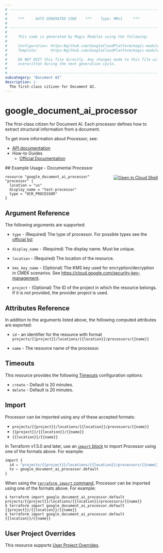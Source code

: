 ```yaml
---
# ----------------------------------------------------------------------------
#
#     ***     AUTO GENERATED CODE    ***    Type: MMv1     ***
#
# ----------------------------------------------------------------------------
#
#     This code is generated by Magic Modules using the following:
#
#     Configuration: https:#github.com/GoogleCloudPlatform/magic-modules/tree/main/mmv1/products/documentai/Processor.yaml
#     Template:      https:#github.com/GoogleCloudPlatform/magic-modules/tree/main/mmv1/templates/terraform/resource.html.markdown.tmpl
#
#     DO NOT EDIT this file directly. Any changes made to this file will be
#     overwritten during the next generation cycle.
#
# ----------------------------------------------------------------------------
subcategory: "Document AI"
description: |-
  The first-class citizen for Document AI.
---
```


# google_document_ai_processor

The first-class citizen for Document AI. Each processor defines how to extract structural information from a document.


To get more information about Processor, see:

* [API documentation](https://cloud.google.com/document-ai/docs/reference/rest/v1/projects.locations.processors)
* How-to Guides
    * [Official Documentation](https://cloud.google.com/document-ai/docs/overview)

<div class = "oics-button" style="float: right; margin: 0 0 -15px">
  <a href="https://console.cloud.google.com/cloudshell/open?cloudshell_git_repo=https%3A%2F%2Fgithub.com%2Fterraform-google-modules%2Fdocs-examples.git&cloudshell_image=gcr.io%2Fcloudshell-images%2Fcloudshell%3Alatest&cloudshell_print=.%2Fmotd&cloudshell_tutorial=.%2Ftutorial.md&cloudshell_working_dir=documentai_processor&open_in_editor=main.tf" target="_blank">
    <img alt="Open in Cloud Shell" src="//gstatic.com/cloudssh/images/open-btn.svg" style="max-height: 44px; margin: 32px auto; max-width: 100%;">
  </a>
</div>
## Example Usage - Documentai Processor


```hcl
resource "google_document_ai_processor" "processor" {
  location = "us"
  display_name = "test-processor"
  type = "OCR_PROCESSOR"
}
```

## Argument Reference

The following arguments are supported:


* `type` -
  (Required)
  The type of processor. For possible types see the [official list](https://cloud.google.com/document-ai/docs/reference/rest/v1/projects.locations/fetchProcessorTypes#google.cloud.documentai.v1.DocumentProcessorService.FetchProcessorTypes)

* `display_name` -
  (Required)
  The display name. Must be unique.

* `location` -
  (Required)
  The location of the resource.


* `kms_key_name` -
  (Optional)
  The KMS key used for encryption/decryption in CMEK scenarios. See https://cloud.google.com/security-key-management.

* `project` - (Optional) The ID of the project in which the resource belongs.
    If it is not provided, the provider project is used.



## Attributes Reference

In addition to the arguments listed above, the following computed attributes are exported:

* `id` - an identifier for the resource with format `projects/{{project}}/locations/{{location}}/processors/{{name}}`

* `name` -
  The resource name of the processor.


## Timeouts

This resource provides the following
[Timeouts](https://developer.hashicorp.com/terraform/plugin/sdkv2/resources/retries-and-customizable-timeouts) configuration options:

- `create` - Default is 20 minutes.
- `delete` - Default is 20 minutes.

## Import


Processor can be imported using any of these accepted formats:

* `projects/{{project}}/locations/{{location}}/processors/{{name}}`
* `{{project}}/{{location}}/{{name}}`
* `{{location}}/{{name}}`


In Terraform v1.5.0 and later, use an [`import` block](https://developer.hashicorp.com/terraform/language/import) to import Processor using one of the formats above. For example:

```tf
import {
  id = "projects/{{project}}/locations/{{location}}/processors/{{name}}"
  to = google_document_ai_processor.default
}
```

When using the [`terraform import` command](https://developer.hashicorp.com/terraform/cli/commands/import), Processor can be imported using one of the formats above. For example:

```
$ terraform import google_document_ai_processor.default projects/{{project}}/locations/{{location}}/processors/{{name}}
$ terraform import google_document_ai_processor.default {{project}}/{{location}}/{{name}}
$ terraform import google_document_ai_processor.default {{location}}/{{name}}
```

## User Project Overrides

This resource supports [User Project Overrides](https://registry.terraform.io/providers/hashicorp/google/latest/docs/guides/provider_reference#user_project_override).
